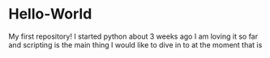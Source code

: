 # Hello-World
My first repository!
I started python about 3 weeks ago I am loving it so far and scripting is the main thing I would like to dive in to 
at the moment that is

